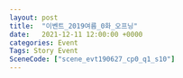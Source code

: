 ```yaml
---
layout: post
title:  "이벤트_2019여름_0화_오프닝"
date:   2021-12-11 12:00:00 +0000
categories: Event
Tags: Story Event
SceneCode: ["scene_evt190627_cp0_q1_s10"]
---
```

